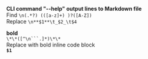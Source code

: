 **CLI command "--help" output lines to Markdown file**  
Find `\n(.*?) (([a-z]+) )?([A-Z])`  
Replace `\n**$1**\t_$2_\t$4`  
  
**bold**  
`\*\*([^\n```.]*)\*\*`  
Replace with bold inline code block  
**`$1`**  
  
